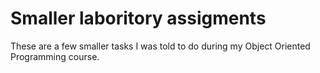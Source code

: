 # Smaller laboritory assigments

These are a few smaller tasks I was told to do during my Object Oriented Programming course.
